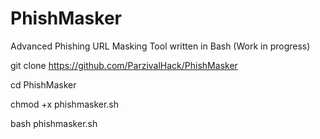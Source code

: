# PhishMasker
Advanced Phishing URL Masking Tool written in Bash (Work in progress)

git clone https://github.com/ParzivalHack/PhishMasker

cd PhishMasker

chmod +x phishmasker.sh

bash phishmasker.sh
